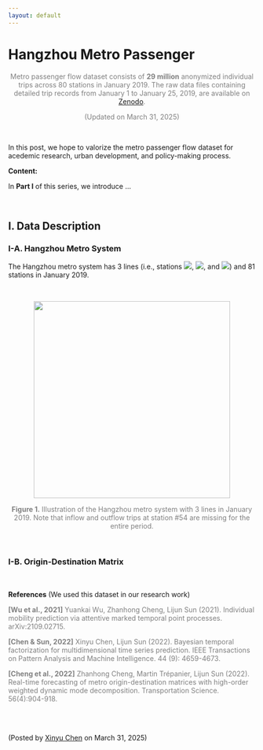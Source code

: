 ```yaml
---
layout: default
---
```


# Hangzhou Metro Passenger

<p align="center"><span style="color:gray">Metro passenger flow dataset consists of <b>29 million</b> anonymized individual trips across 80 stations in January 2019. The raw data files containing detailed trip records from January 1 to January 25, 2019, are available on <a href="https://doi.org/10.5281/zenodo.3145404">Zenodo</a>.</span></p>

<p align="center"><span style="color:gray">(Updated on March 31, 2025)</span></p>

<br>

In this post, we hope to valorize the metro passenger flow dataset for acedemic research, urban development, and policy-making process.

**Content:**

In **Part I** of this series, we introduce ...

<br>

## I. Data Description



### I-A. Hangzhou Metro System

The Hangzhou metro system has 3 lines (i.e., stations <img style="display: inline;" src="https://latex.codecogs.com/svg.latex?&space;\{1,2,\cdots,34\}"/>, <img style="display: inline;" src="https://latex.codecogs.com/svg.latex?&space;\{35,36,\cdots,67\}"/>, and <img style="display: inline;" src="https://latex.codecogs.com/svg.latex?&space;\{68,69,\cdots,81\}"/>) and 81 stations in January 2019.

<br>

<p align="center">
<img align="middle" src="https://spatiotemporal-data.github.io/images/hz_metro.png" width="400" />
</p>

<p style="font-size: 14px; color: gray" align = "center">
<b>Figure 1.</b> Illustration of the Hangzhou metro system with 3 lines in January 2019. Note that inflow and outflow trips at station #54 are missing for the entire period.
</p>

<br>




### I-B. Origin-Destination Matrix


<br>

**References** (We used this dataset in our research work)

<p style="font-size: 14px; color: gray">
<b>[Wu et al., 2021]</b> Yuankai Wu, Zhanhong Cheng, Lijun Sun (2021). Individual mobility prediction via attentive marked temporal point processes. arXiv:2109.02715.
</p>

<p style="font-size: 14px; color: gray">
<b>[Chen & Sun, 2022]</b> Xinyu Chen, Lijun Sun (2022). Bayesian temporal factorization for multidimensional time series prediction. IEEE Transactions on Pattern Analysis and Machine Intelligence. 44 (9): 4659-4673.
</p>

<p style="font-size: 14px; color: gray">
<b>[Cheng et al., 2022]</b> Zhanhong Cheng, Martin Trépanier, Lijun Sun (2022). Real-time forecasting of metro origin-destination matrices with high-order weighted dynamic mode decomposition. Transportation Science. 56(4):904-918.
</p>



<br>
<br>

<p align="left">(Posted by <a href="https://xinychen.github.io/">Xinyu Chen</a> on March 31, 2025)</p>
